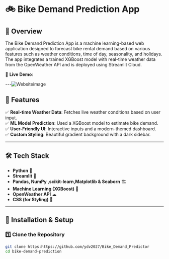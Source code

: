 # 🚲 Bike Demand Prediction App

## 📌 Overview
The Bike Demand Prediction App is a machine learning-based web application designed to forecast bike rental demand based on various features such as weather conditions, time of day, seasonality, and holidays. The app integrates a trained XGBoost model with real-time weather data from the OpenWeather API and is deployed using Streamlit Cloud.

🔗 **Live Demo**: 

---![Websiteimage](https://github.com/user-attachments/assets/434ca73b-6b42-4fb4-9b5a-59d92a5462a7)


## 🎯 Features  
✅ **Real-time Weather Data**: Fetches live weather conditions based on user input.  
✅ **ML Model Prediction**: Used a XGBoost model to estimate bike demand.  
✅ **User-Friendly UI**: Interactive inputs and a modern-themed dashboard.  
✅ **Custom Styling**: Beautiful gradient background with a dark sidebar.  

---

## 🛠 Tech Stack  
- **Python** 🐍  
- **Streamlit** 🎨  
- **Pandas, NumPy ,scikit-learn,Matplotlib & Seaborn** 🏗  
- **Machine Learning (XGBoost)** 🤖  
- **OpenWeather API** ☁  
- **CSS (for Styling)** 🎨  

---

## 📂 Installation & Setup  

### **1️⃣ Clone the Repository**
```bash
git clone https:https://github.com/ydv2027/Bike_Demand_Predictor
cd bike-demand-prediction
